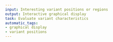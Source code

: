 ```yaml
---
input: Interesting variant positions or regions
output: Interactive graphical display
task: Evaluate variant characteristics
automatic_tags:
- graphical display
- variant positions
---
```

